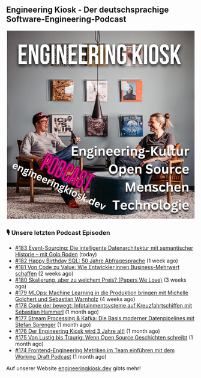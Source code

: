 ## Engineering Kiosk - Der deutschsprachige Software-Engineering-Podcast

<p align="center">
  <img width="500" height="500" src="https://github.com/EngineeringKiosk/.github/blob/main/images/podcast_square.jpg" alt="Engineering Kiosk Podcast" title="Engineering Kiosk Podcast">
</p>

### 🎙️ Unsere letzten Podcast Episoden


- [#183 Event-Sourcing: Die intelligente Datenarchitektur mit semantischer Historie – mit Golo Roden](https://engineeringkiosk.dev) (today)
- [#182 Happy Birthday SQL: 50 Jahre Abfragesprache](https://engineeringkiosk.dev) (1 week ago)
- [#181 Von Code zu Value: Wie Entwickler·innen Business-Mehrwert schaffen](https://engineeringkiosk.dev) (2 weeks ago)
- [#180 Skalierung, aber zu welchem Preis? (Papers We Love)](https://engineeringkiosk.dev) (3 weeks ago)
- [#179 MLOps: Machine Learning in die Produktion bringen mit Michelle Golchert und Sebastian Warnholz](https://engineeringkiosk.dev) (4 weeks ago)
- [#178 Code der bewegt: Infotainmentsysteme auf Kreuzfahrtschiffen mit Sebastian Hammerl](https://engineeringkiosk.dev) (1 month ago)
- [#177 Stream Processing &amp; Kafka: Die Basis moderner Datenpipelines mit Stefan Sprenger](https://engineeringkiosk.dev) (1 month ago)
- [#176 Der Engineering Kiosk wird 3 Jahre alt!](https://engineeringkiosk.dev) (1 month ago)
- [#175 Von Lustig bis Traurig: Wenn Open Source Geschichten schreibt](https://engineeringkiosk.dev) (1 month ago)
- [#174 Frontend-Engineering Metriken im Team einführen mit dem Working Draft Podcast](https://engineeringkiosk.dev) (1 month ago)

Auf unserer Website [engineeringkiosk.dev](https://engineeringkiosk.dev/) gibts mehr!
